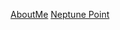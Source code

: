 <a href="https://virtualvortex.github.io/UtilityBaseAI/AboutMe">AboutMe</a>
<a href="https://virtualvortex.github.io/UtilityBaseAI/NeptunePoint">Neptune Point</a>


